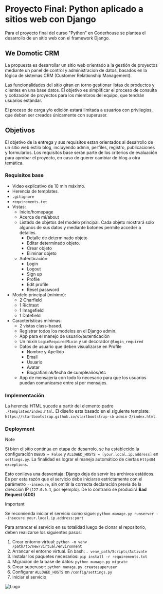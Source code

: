# Proyecto Final: Python aplicado a sitios web con Django
Para el proyecto final del curso "Python" en Coderhouse se plantea el desarrollo de un sitio web con el framework Django. 

## We Domotic CRM
La propuesta es desarrollar un sitio web orientado a la gestión de proyectos mediante un panel de control y administracion de datos, basados en la lógica de sistemas CRM (Customer Relationship Management).

Las funcionalidades del sitio giran en torno gestionar listas de productos y clientes en una base datos. 
El objetivo es simplificar el proceso de consulta y cotización de proyectos para los miembros del equipo, que tendrán usuarios estándar.

El proceso de carga y/o edición estará limitada a usuarios con privilegios, que deben ser creados únicamente con superuser.

## Objetivos
El objetivo de la entrega y sus requisitos estan orientados al desarrollo de un sitio web estilo blog, incluyendo admin, perfiles, registro, publicaciones y formularios. 
Los requisitos base serán parte de los criterios de evaluación para aprobar el proyecto, en caso de querer cambiar de blog a otra temática.
### Requisitos base
- Video explicativo de 10 min máximo.
- Herencia de templates.
- `.gitignore` 
- `requirements.txt`
- Vistas:
    - Inicio/homepage
    - Acerca de mi/about
    - Listado de objetos del modelo principal. Cada objeto mostrará solo algunos de sus datos y mediante botones permite acceder a detalles.
        - Detalle de determinado objeto
        - Editar determinado objeto.
        - Crear objeto
        - Eliminar objeto
    - Autenticación:
        - Login
        - Logout
        - Sign up
        - Profile
        - Edit profile
        - Reset password
- Modelo principal (mínimo):
    - 2 Charfield
    - 1 Richtext
    - 1 Imagefield
    - 1 Datefield
- Características mínimas:
    - 2 vistas class-based.
    - Registrar todos los modelos en el Django admin.
    - App para el manejo de usuario/autenticación
    - Un mixin `LoginRequiredMixin` y un decorador `@login_required`
    - Datos de usuario que deben visualizarse en Profile
        - Nombre y Apellido
        - Email
        - Usuario
        - Avatar
        - Biografia/link/fecha de cumpleaños/etc
    - App de mensajería con todo lo necesario para que los usuarios puedan comunicarse entre sí por mensajes.

### Implementación
La herencia HTML sucede a partir del elemento padre `./templates/index.html`. El diseño esta basado en el siguiente template: `https://startbootstrap.github.io/startbootstrap-sb-admin-2/index.html`.

### Deployment
> [!NOTE] 
> Si bien el sitio continúa en etapa de desarrolo, se ha establecido la configuración `DEBUG = False` y `ALLOWED_HOSTS = [your.local.ip.address]` en `settings.py`. La finalidad es lograr el manejo automático de ciertas `Http404 exceptions`. 

Esto conlleva una desventaja: Django deja de servir los archivos estáticos. Es por esta razón que el servicio debe iniciarse estrictamente con el parámetro `--insecure`, sin omitir la correcta declaración previa de la dirección IP (`127.0.0.1`, por ejemplo). De lo contrario se producirá **Bad Request (400)**

> [!IMPORTANT]
Se recomienda iniciar el servicio como sigue:
```python manage.py runserver --insecure your.local.ip.address:port```

Para arrancar el servicio en su totalidad luego de clonar el repositorio, deben realizarse los siguientes pasos:
1. Crear entorno virtual: ```python -m venv /path/to/new/virtual/environment```
2. Arrancar el entorno virtual. En bash: ```. venv_path/Scripts/Activate```
3. Instalar los paquetes necesarios: ```pip install -r requirements.txt```
4. Migracion de la base de datos: ```python manage.py migrate```
5. Crear superuser: ```python manage.py createsuperuser```
6. Configurar `ALLOWED_HOSTS` en `/config/settings.py`
7. Iniciar el servicio

![Logo](https://wedomotic.netlify.app/Images/logos/fondo.png)
<!-- 
### future updates*
- El título de cada clase de producto en el listado será un acceso a la ruta `/products/<product_class>/` para filtrar los productos por clase.
    - Cada producto mostrará una información mínima y tendrá un botón `**Detalles**` que permitirá acceder a todos los usuarios registrados a sus datos, en la ruta `/products/<product_class>/<product_id>` 
    - En esa vista, a usuarios con privilegios, les permitirá acceder a borrar y editar dicho objeto.
-->